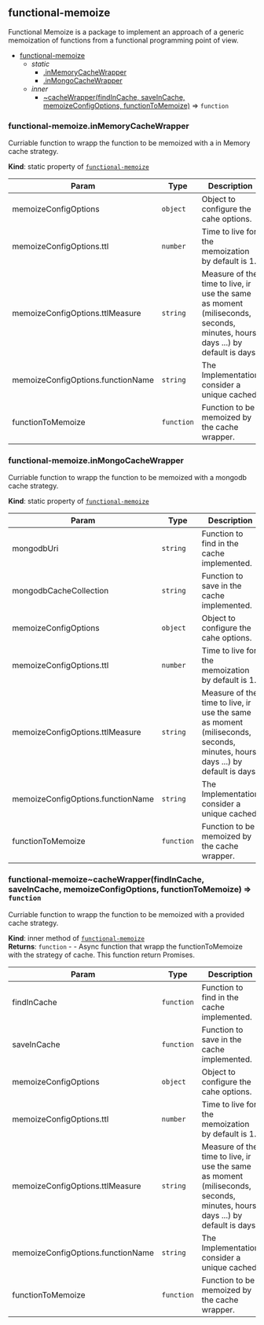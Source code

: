 <a name="module_functional-memoize"></a>

## functional-memoize
Functional Memoize is a package to implement an 
approach of a generic memoization of functions 
from a functional programming point of view.


* [functional-memoize](#module_functional-memoize)
    * _static_
        * [.inMemoryCacheWrapper](#module_functional-memoize.inMemoryCacheWrapper)
        * [.inMongoCacheWrapper](#module_functional-memoize.inMongoCacheWrapper)
    * _inner_
        * [~cacheWrapper(findInCache, saveInCache, memoizeConfigOptions, functionToMemoize)](#module_functional-memoize..cacheWrapper) ⇒ <code>function</code>

<a name="module_functional-memoize.inMemoryCacheWrapper"></a>

### functional-memoize.inMemoryCacheWrapper
Curriable function to wrapp the function to be memoized with a in Memory cache strategy.

**Kind**: static property of [<code>functional-memoize</code>](#module_functional-memoize)  

| Param | Type | Description |
| --- | --- | --- |
| memoizeConfigOptions | <code>object</code> | Object to configure the cahe options. |
| memoizeConfigOptions.ttl | <code>number</code> | Time to live for the memoization by default is 1. |
| memoizeConfigOptions.ttlMeasure | <code>string</code> | Measure of the time to live, ir use the same as moment  (miliseconds, seconds, minutes, hours, days ...) by default is days. |
| memoizeConfigOptions.functionName | <code>string</code> | The Implementation consider a unique cached. |
| functionToMemoize | <code>function</code> | Function to be memoized by the cache wrapper. |

<a name="module_functional-memoize.inMongoCacheWrapper"></a>

### functional-memoize.inMongoCacheWrapper
Curriable function to wrapp the function to be memoized with a mongodb cache strategy.

**Kind**: static property of [<code>functional-memoize</code>](#module_functional-memoize)  

| Param | Type | Description |
| --- | --- | --- |
| mongodbUri | <code>string</code> | Function to find in the cache implemented. |
| mongodbCacheCollection | <code>string</code> | Function to save in the cache implemented. |
| memoizeConfigOptions | <code>object</code> | Object to configure the cahe options. |
| memoizeConfigOptions.ttl | <code>number</code> | Time to live for the memoization by default is 1. |
| memoizeConfigOptions.ttlMeasure | <code>string</code> | Measure of the time to live, ir use the same as moment  (miliseconds, seconds, minutes, hours, days ...) by default is days. |
| memoizeConfigOptions.functionName | <code>string</code> | The Implementation consider a unique cached. |
| functionToMemoize | <code>function</code> | Function to be memoized by the cache wrapper. |

<a name="module_functional-memoize..cacheWrapper"></a>

### functional-memoize~cacheWrapper(findInCache, saveInCache, memoizeConfigOptions, functionToMemoize) ⇒ <code>function</code>
Curriable function to wrapp the function to be memoized with a provided cache strategy.

**Kind**: inner method of [<code>functional-memoize</code>](#module_functional-memoize)  
**Returns**: <code>function</code> - - Async function that wrapp the functionToMemoize with the strategy of cache.
This function return Promises.  

| Param | Type | Description |
| --- | --- | --- |
| findInCache | <code>function</code> | Function to find in the cache implemented. |
| saveInCache | <code>function</code> | Function to save in the cache implemented. |
| memoizeConfigOptions | <code>object</code> | Object to configure the cahe options. |
| memoizeConfigOptions.ttl | <code>number</code> | Time to live for the memoization by default is 1. |
| memoizeConfigOptions.ttlMeasure | <code>string</code> | Measure of the time to live, ir use the same as moment  (miliseconds, seconds, minutes, hours, days ...) by default is days. |
| memoizeConfigOptions.functionName | <code>string</code> | The Implementation consider a unique cached. |
| functionToMemoize | <code>function</code> | Function to be memoized by the cache wrapper. |

